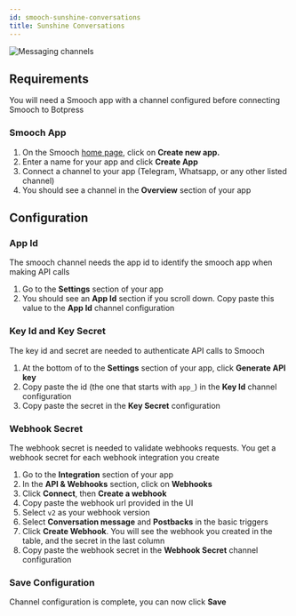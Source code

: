 ```yaml
---
id: smooch-sunshine-conversations
title: Sunshine Conversations
---
```


![Messaging channels](/img/docs/smooch-banner.png)
## Requirements

You will need a Smooch app with a channel configured before connecting Smooch to Botpress

### Smooch App

1. On the Smooch [home page](https://app.smooch.io/), click on **Create new app.**
1. Enter a name for your app and click **Create App**
1. Connect a channel to your app (Telegram, Whatsapp, or any other listed channel)
1. You should see a channel in the **Overview** section of your app

## Configuration

### App Id

The smooch channel needs the app id to identify the smooch app when making API calls

1. Go to the **Settings** section of your app
1. You should see an **App Id** section if you scroll down. Copy paste this value to the **App Id** channel configuration

### Key Id and Key Secret

The key id and secret are needed to authenticate API calls to Smooch

1. At the bottom of to the **Settings** section of your app, click **Generate API key**
1. Copy paste the id (the one that starts with `app_`) in the **Key Id** channel configuration
1. Copy paste the secret in the **Key Secret** configuration

### Webhook Secret

The webhook secret is needed to validate webhooks requests. You get a webhook secret for each webhook integration you create

1. Go to the **Integration** section of your app
1. In the **API & Webhooks** section, click on **Webhooks**
1. Click **Connect**, then **Create a webhook**
1. Copy paste the webhook url provided in the UI
1. Select `v2` as your webhook version
1. Select **Conversation message** and **Postbacks** in the basic triggers
1. Click **Create Webhook**. You will see the webhook you created in the table, and the secret in the last column
1. Copy paste the webhook secret in the **Webhook Secret** channel configuration

### Save Configuration

Channel configuration is complete, you can now click **Save**
